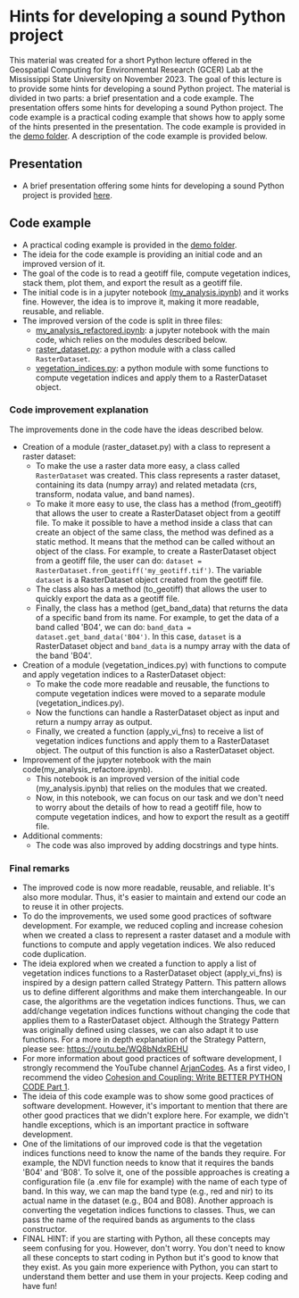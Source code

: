 # Hints for developing a sound Python project

This material was created for a short Python lecture offered in the Geospatial Computing for Environmental Research (GCER) Lab at the Mississippi State University on November 2023. The goal of this lecture is to provide some hints for developing a sound Python project. The material is divided in two parts: a brief presentation and a code example. The presentation offers some hints for developing a sound Python project. The code example is a practical coding example that shows how to apply some of the hints presented in the presentation. The code example is provided in the [demo folder](demo/). A description of the code example is provided below.

## Presentation
- A brief presentation offering some hints for developing a sound Python project is provided [here](Hints%20for%20developing%20a%20Python%20project.pdf).
## Code example
- A practical coding example is provided in the [demo folder](demo/).
- The ideia for the code example is providing an initial code and an improved version of it.
- The goal of the code is to read a geotiff file, compute vegetation indices, stack them, plot them, and export the result as a geotiff file.
- The initial code is in a jupyter notebook [(my_analysis.ipynb)](demo/my_analysis.ipynb) and it works fine. However, the idea is to improve it, making it more readable, reusable, and reliable.
- The improved version of the code is split in three files:
  - [my_analysis_refactored.ipynb](demo/my_analysis_refactored.ipynb): a jupyter notebook with the main code, which relies on the modules described below.
  - [raster_dataset.py](demo/raster_dataset.py): a python module with a class called `RasterDataset`.
  - [vegetation_indices.py](demo/vegetation_indices.py): a python module with some functions to compute vegetation indices and apply them to a RasterDataset object.

### Code improvement explanation
The improvements done in the code have the ideas described below.
- Creation of a module (raster_dataset.py) with a class to represent a raster dataset:
    - To make the use a raster data more easy, a class called `RasterDataset` was created. This class represents a raster dataset, containing its data (numpy array) and related metadata (crs, transform, nodata value, and band names).
    - To make it more easy to use, the class has a method (from_geotiff) that allows the user to create a RasterDataset object from a geotiff file. To make it possible to have a method inside a class that can create an object of the same class, the method was defined as a static method. It means that the method can be called without an object of the class. For example, to create a RasterDataset object from a geotiff file, the user can do:
    `dataset = RasterDataset.from_geotiff('my_geotiff.tif')`. The variable `dataset` is a RasterDataset object created from the geotiff file.
    - The class also has a method (to_geotiff) that allows the user to quickly export the data as a geotiff file.
    - Finally, the class has a method (get_band_data) that returns the data of a specific band from its name. For example, to get the data of a band called 'B04', we can do: `band_data = dataset.get_band_data('B04')`. In this case, `dataset` is a RasterDataset object and `band_data` is a numpy array with the data of the band 'B04'.
- Creation of a module (vegetation_indices.py) with functions to compute and apply vegetation indices to a RasterDataset object:
    - To make the code more readable and reusable, the functions to compute vegetation indices were moved to a separate module (vegetation_indices.py).
    - Now the functions can handle a RasterDataset object as input and return a numpy array as output.
    - Finally, we created a function (apply_vi_fns) to receive a list of vegetation indices functions and apply them to a RasterDataset object. The output of this function is also a RasterDataset object.
- Improvement of the jupyter notebook with the main code(my_analysis_refactore.ipynb).
    - This notebook is an improved version of the initial code (my_analysis.ipynb) that relies on the modules that we created.
    - Now, in this notebook, we can focus on our task and we don't need to worry about the details of how to read a geotiff file, how to compute vegetation indices, and how to export the result as a geotiff file.
- Additional comments:
    - The code was also improved by adding docstrings and type hints.

### Final remarks
- The improved code is now more readable, reusable, and reliable. It's also more modular. Thus, it's easier to maintain and extend our code an to reuse it in other projects.
- To do the improvements, we used some good practices of software development. For example, we reduced copling and increase cohesion when we created a class to represent a raster dataset and a module with functions to compute and apply vegetation indices. We also reduced code duplication.
- The ideia explored when we created a function to apply a list of vegetation indices functions to a RasterDataset object (apply_vi_fns) is inspired by a design pattern called Strategy Pattern. This pattern allows us to define different algorithms and make them interchangeable. In our case, the algorithms are the vegetation indices functions. Thus, we can add/change vegetation indices functions without changing the code that applies them to a RasterDataset object. Although the Strategy Pattern was originally defined using classes, we can also adapt it to use functions. For a more in depth explanation of the Strategy Pattern, please see: https://youtu.be/WQ8bNdxREHU
- For more information about good practices of software development, I strongly recommend the YouTube channel [ArjanCodes](https://www.youtube.com/@ArjanCodes). As a first video, I recommend the video [Cohesion and Coupling: Write BETTER PYTHON CODE Part 1](https://youtu.be/eiDyK_ofPPM).
- The ideia of this code example was to show some good practices of software development. However, it's important to mention that there are other good practices that we didn't explore here. For example, we didn't handle exceptions, which is an important practice in software development.
- One of the limitations of our improved code is that the vegetation indices functions need to know the name of the bands they require. For example, the NDVI function needs to know that it requires the bands 'B04' and 'B08'. To solve it, one of the possible approaches is creating a configuration file (a .env file for example) with the name of each type of band. In this way, we can map the band type (e.g., red and nir) to its actual name in the dataset (e.g., B04 and B08). Another approach is converting the vegetation indices functions to classes. Thus, we can pass the name of the required bands as arguments to the class constructor.
- FINAL HINT: if you are starting with Python, all these concepts may seem confusing for you. However, don't worry. You don't need to know all these concepts to start coding in Python but it's good to know that they exist. As you gain more experience with Python, you can start to understand them better and use them in your projects. Keep coding and have fun!